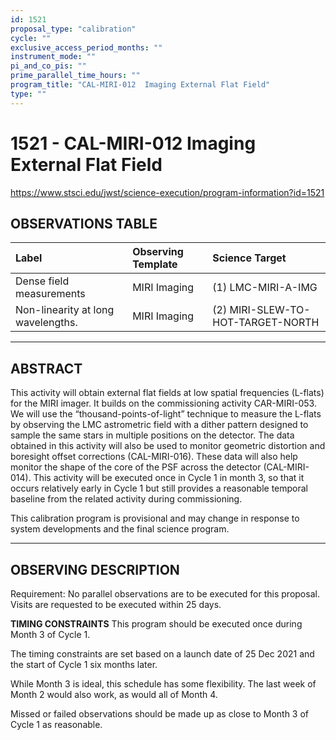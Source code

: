 ```yaml
---
id: 1521
proposal_type: "calibration"
cycle: ""
exclusive_access_period_months: ""
instrument_mode: ""
pi_and_co_pis: ""
prime_parallel_time_hours: ""
program_title: "CAL-MIRI-012  Imaging External Flat Field"
type: ""
---
```

# 1521 - CAL-MIRI-012  Imaging External Flat Field
https://www.stsci.edu/jwst/science-execution/program-information?id=1521
## OBSERVATIONS TABLE
| Label                         | Observing Template | Science Target                       |
| :---------------------------- | :----------------- | :----------------------------------- |
| Dense field measurements      | MIRI Imaging       | (1) LMC-MIRI-A-IMG                   |
| Non-linearity at long wavelengths. | MIRI Imaging       | (2) MIRI-SLEW-TO-HOT-TARGET-NORTH |

---

## ABSTRACT

This activity will obtain external flat fields at low spatial frequencies (L-flats) for the MIRI imager. It builds on the commissioning activity CAR-MIRI-053. We will use the “thousand-points-of-light” technique to measure the L-flats by observing the LMC astrometric field with a dither pattern designed to sample the same stars in multiple positions on the detector. The data obtained in this activity will also be used to monitor geometric distortion and boresight offset corrections (CAL-MIRI-016). These data will also help monitor the shape of the core of the PSF across the detector (CAL-MIRI-014). This activity will be executed once in Cycle 1 in month 3, so that it occurs relatively early in Cycle 1 but still provides a reasonable temporal baseline from the related activity during commissioning.

This calibration program is provisional and may change in response to system developments and the final science program.

---

## OBSERVING DESCRIPTION

Requirement: No parallel observations are to be executed for this proposal. Visits are requested to be executed within 25 days.

**TIMING CONSTRAINTS**
This program should be executed once during Month 3 of Cycle 1.

The timing constraints are set based on a launch date of 25 Dec 2021 and the start of Cycle 1 six months later.

While Month 3 is ideal, this schedule has some flexibility. The last week of Month 2 would also work, as would all of Month 4.

Missed or failed observations should be made up as close to Month 3 of Cycle 1 as reasonable.
